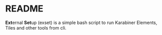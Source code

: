 # README #

**Ext**ernal **Set**up (exset) is a simple bash script to run Karabiner Elements, Tiles and other tools from cli.
